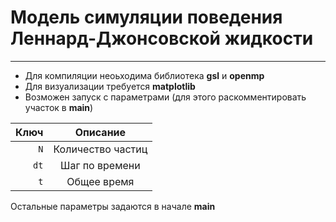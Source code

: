 # Модель симуляции поведения Леннард-Джонсовской жидкости
___
* Для компиляции неоьходима библиотека **gsl** и **openmp**
* Для визуализации требуется **matplotlib**
* Возможен запуск с параметрами (для этого раскомментировать участок в **main**) 

| Ключ | Описание |
|----:|:----:|
| `N` |  Количество частиц |
|`dt`| Шаг по времени |
| `t` | Общее время|


Остальные параметры задаются в начале **main**
